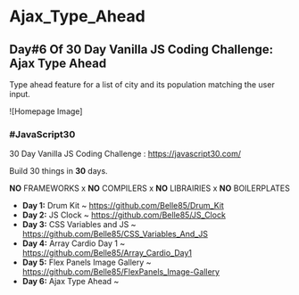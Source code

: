 # Ajax_Type_Ahead
## Day#6 Of 30 Day Vanilla JS Coding Challenge: Ajax Type Ahead

Type ahead feature for a list of city and its population matching the user input.

![Homepage Image]

### **#JavaScript30**
30 Day Vanilla JS Coding Challenge : https://javascript30.com/

Build 30 things in **30** days. 

**NO** FRAMEWORKS x **NO** COMPILERS x **NO** LIBRAIRIES x **NO** BOILERPLATES

* **Day 1:** Drum Kit ~ https://github.com/Belle85/Drum_Kit
* **Day 2:** JS Clock ~ https://github.com/Belle85/JS_Clock
* **Day 3:** CSS Variables and JS ~ https://github.com/Belle85/CSS_Variables_And_JS
* **Day 4:** Array Cardio Day 1 ~ https://github.com/Belle85/Array_Cardio_Day1 
* **Day 5:** Flex Panels Image Gallery ~ https://github.com/Belle85/FlexPanels_Image-Gallery
* **Day 6:** Ajax Type Ahead ~ 




